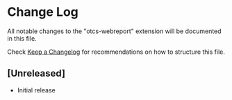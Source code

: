 # Change Log

All notable changes to the "otcs-webreport" extension will be documented in this file.

Check [Keep a Changelog](http://keepachangelog.com/) for recommendations on how to structure this file.

## [Unreleased]

- Initial release